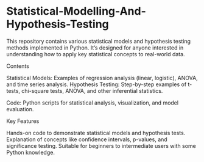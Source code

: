 # Statistical-Modelling-And-Hypothesis-Testing

This repository contains various statistical models and hypothesis testing methods implemented in Python. 
It’s designed for anyone interested in understanding how to apply key statistical concepts to real-world data.

Contents

Statistical Models: Examples of regression analysis (linear, logistic), ANOVA, and time series analysis.
Hypothesis Testing: Step-by-step examples of t-tests, chi-square tests, ANOVA, and other inferential statistics.

Code: Python scripts for statistical analysis, visualization, and model evaluation.

Key Features

Hands-on code to demonstrate statistical models and hypothesis tests.
Explanation of concepts like confidence intervals, p-values, and significance testing.
Suitable for beginners to intermediate users with some Python knowledge.
